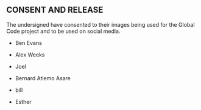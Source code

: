 ## CONSENT AND RELEASE

The undersigned have consented to their images being used for the Global Code project
and to be used on social media.

* Ben Evans

* Alex Weeks

* Joel 

* Bernard Atiemo Asare

* bill

* Esther
